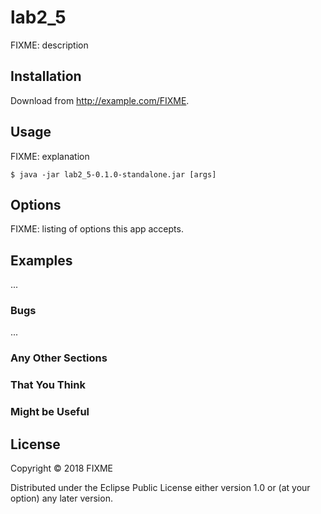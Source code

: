# lab2_5

FIXME: description

## Installation

Download from http://example.com/FIXME.

## Usage

FIXME: explanation

    $ java -jar lab2_5-0.1.0-standalone.jar [args]

## Options

FIXME: listing of options this app accepts.

## Examples

...

### Bugs

...

### Any Other Sections
### That You Think
### Might be Useful

## License

Copyright © 2018 FIXME

Distributed under the Eclipse Public License either version 1.0 or (at
your option) any later version.
